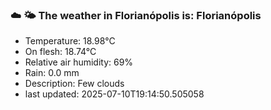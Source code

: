 ### ☁️ 🌤️  The weather in Florianópolis is: Florianópolis

- Temperature: 18.98°C
- On flesh: 18.74°C
- Relative air humidity: 69%
- Rain: 0.0 mm
- Description: Few clouds
- last updated: 2025-07-10T19:14:50.505058
